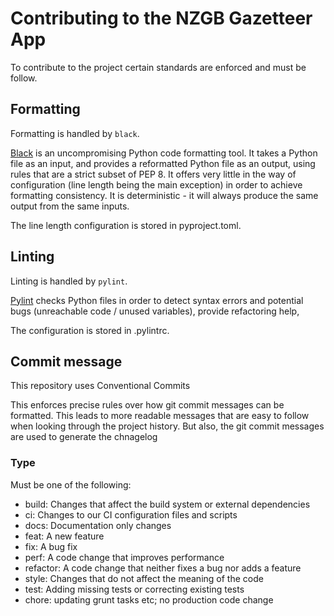 # Contributing to the NZGB Gazetteer App
To contribute to the project certain standards are enforced and must be follow.

## Formatting

Formatting is handled by `black`.

[Black](https://github.com/psf/black) is an uncompromising Python code formatting tool. It takes a Python file as an input, and provides a reformatted Python file as an output, using rules that are a strict subset of PEP 8. It offers very little in the way of configuration (line length being the main exception) in order to achieve formatting consistency. It is deterministic - it will always produce the same output from the same inputs.

The line length configuration is stored in pyproject.toml.

## Linting

Linting is handled by `pylint`.

[Pylint](https://www.pylint.org/) checks Python files in order to detect syntax errors and potential bugs (unreachable code / unused variables), provide refactoring help,

The configuration is stored in .pylintrc.

## Commit message

This repository uses Conventional Commits

This enforces precise rules over how git commit messages can be formatted. This leads to more readable messages that are easy to follow when looking through the project history. But also, the git commit messages are used to generate the chnagelog

### Type

Must be one of the following:

- build: Changes that affect the build system or external dependencies
- ci: Changes to our CI configuration files and scripts
- docs: Documentation only changes
- feat: A new feature
- fix: A bug fix
- perf: A code change that improves performance
- refactor: A code change that neither fixes a bug nor adds a feature
- style: Changes that do not affect the meaning of the code
- test: Adding missing tests or correcting existing tests
- chore: updating grunt tasks etc; no production code change
